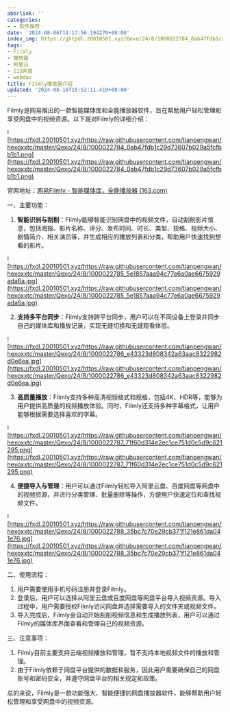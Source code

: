 ```yaml
---
abbrlink: ''
categories:
- - 软件推荐
date: '2024-08-06T14:17:56.194270+08:00'
index_img: https://ghtpdl.20010501.xyz/Qexo/24/8/1000022784_0ab47fdb1c29d73607b029a5fcfbb1b1.png
tags:
- Filmly
- 播放器
- 阿里云
- 115网盘
- webdav
title: Filmly播放器介绍
updated: '2024-08-16T15:52:11.419+08:00'
---
```

Filmly是网易推出的一款智能媒体库和全能播放器软件，旨在帮助用户轻松管理和享受网盘中的视频资源。以下是对Filmly的详细介绍：

![https://fxdl.20010501.xyz/https://raw.githubusercontent.com/tianpengwan/hexoxxtc/master/Qexo/24/8/1000022784_0ab47fdb1c29d73607b029a5fcfbb1b1.png](https://fxdl.20010501.xyz/https://raw.githubusercontent.com/tianpengwan/hexoxxtc/master/Qexo/24/8/1000022784_0ab47fdb1c29d73607b029a5fcfbb1b1.png)

官网地址：[网易Filmly - 智能媒体库，全能播放器 (163.com)](https://filmly.163.com/)

一、主要功能：

1. **智能识别与刮削**：Filmly能够智能识别网盘中的视频文件，自动刮削影片信息，包括海报、影片名称、评分、发布时间、时长、类型、规格、视频大小、剧情简介、相关演员等，并生成相应的播放列表和分类，帮助用户快速找到想看的影片。

![https://fxdl.20010501.xyz/https://raw.githubusercontent.com/tianpengwan/hexoxxtc/master/Qexo/24/8/1000022785_5e1857aaa94c77e6a0ae6675929ada6a.jpg](https://fxdl.20010501.xyz/https://raw.githubusercontent.com/tianpengwan/hexoxxtc/master/Qexo/24/8/1000022785_5e1857aaa94c77e6a0ae6675929ada6a.jpg)

2. **支持多平台同步**：Filmly支持跨平台同步，用户可以在不同设备上登录并同步自己的媒体库和播放记录，实现无缝切换和无缝观看体验。

![https://fxdl.20010501.xyz/https://raw.githubusercontent.com/tianpengwan/hexoxxtc/master/Qexo/24/8/1000022786_e43323d808342a63aac8322982d0e6ea.jpg](https://fxdl.20010501.xyz/https://raw.githubusercontent.com/tianpengwan/hexoxxtc/master/Qexo/24/8/1000022786_e43323d808342a63aac8322982d0e6ea.jpg)

3. **高质量播放**：Filmly支持多种高清视频格式和规格，包括4K、HDR等，能够为用户提供高质量的视频播放体验。同时，Filmly还支持多种字幕格式，让用户能够根据需要选择喜欢的字幕。

![https://fxdl.20010501.xyz/https://raw.githubusercontent.com/tianpengwan/hexoxxtc/master/Qexo/24/8/1000022787_71f60d314e2ec1ce751d0c5d9c621295.png](https://fxdl.20010501.xyz/https://raw.githubusercontent.com/tianpengwan/hexoxxtc/master/Qexo/24/8/1000022787_71f60d314e2ec1ce751d0c5d9c621295.png)

4. **便捷导入与管理**：用户可以通过Filmly轻松导入阿里云盘、百度网盘等网盘中的视频资源，并进行分类管理、批量删除等操作，方便用户快速定位和查找视频文件。

![https://fxdl.20010501.xyz/https://raw.githubusercontent.com/tianpengwan/hexoxxtc/master/Qexo/24/8/1000022788_35bc7c70e29cb371f121e861da041e76.jpg](https://fxdl.20010501.xyz/https://raw.githubusercontent.com/tianpengwan/hexoxxtc/master/Qexo/24/8/1000022788_35bc7c70e29cb371f121e861da041e76.jpg)

二、使用流程：

1. 用户需要使用手机号码注册并登录Filmly。
2. 登录后，用户可以选择从阿里云盘或百度网盘等网盘平台导入视频资源。导入过程中，用户需要授权Filmly访问网盘并选择需要导入的文件夹或视频文件。
3. 导入完成后，Filmly会自动开始刮削视频信息和生成播放列表，用户可以通过Filmly的媒体库界面查看和管理自己的视频资源。

三、注意事项：

1. Filmly目前主要支持云端视频播放和管理，暂不支持本地视频文件的播放和管理。
2. 由于Filmly依赖于网盘平台提供的数据和服务，因此用户需要确保自己的网盘账号和密码安全，并遵守网盘平台的相关规定和政策。

总的来说，Filmly是一款功能强大、智能便捷的网盘播放器软件，能够帮助用户轻松管理和享受网盘中的视频资源。
